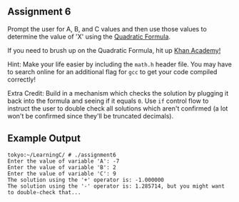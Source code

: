 ## Assignment 6
Prompt the user for A, B, and C values and then use those values to determine the value of 'X' using the [Quadratic Formula](https://en.wikipedia.org/wiki/Quadratic_formula). 

If you need to brush up on the Quadratic Formula, hit up [Khan Academy!](https://www.youtube.com/watch?v=iulx0z1lz8M)

Hint: Make your life easier by including the `math.h` header file. You may have to search online for an additional flag for `gcc` to get your code compiled correctly!

Extra Credit: Build in a mechanism which checks the solution by plugging it back into the formula and seeing if it equals `0`. Use `if` control flow to instruct the user to double check all solutions which aren't confirmed (a lot won't be confirmed since they'll be truncated decimals). 

## Example Output
```terminal_session
tokyo:~/LearningC/ # ./assignment6                                   
Enter the value of variable 'A': -7
Enter the value of variable 'B': 2
Enter the value of variable 'C': 9
The solution using the '+' operator is: -1.000000
The solution using the '-' operator is: 1.285714, but you might want to double-check that...
```





